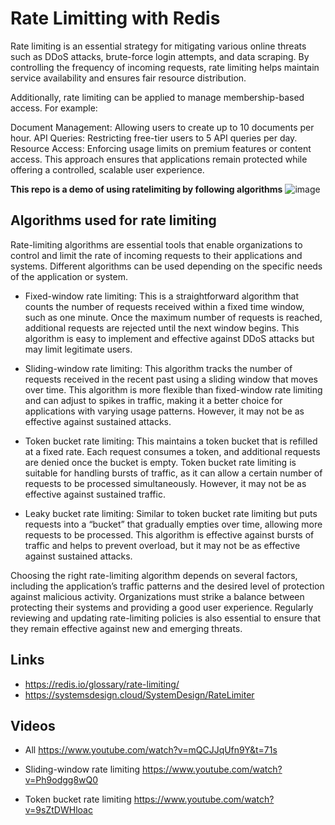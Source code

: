 # Rate Limitting with Redis


Rate limiting is an essential strategy for mitigating various online threats such as DDoS attacks, brute-force login attempts, and data scraping. By controlling the frequency of incoming requests, rate limiting helps maintain service availability and ensures fair resource distribution.

Additionally, rate limiting can be applied to manage membership-based access. For example:

Document Management: Allowing users to create up to 10 documents per hour.
API Queries: Restricting free-tier users to 5 API queries per day.
Resource Access: Enforcing usage limits on premium features or content access.
This approach ensures that applications remain protected while offering a controlled, scalable user experience.

**This repo is a demo of using ratelimiting by following algorithms**
![image](https://github.com/user-attachments/assets/d075f62f-b45b-48f1-8971-1c051f339365)



## Algorithms used for rate limiting

Rate-limiting algorithms are essential tools that enable organizations to control and limit the rate of incoming requests to their applications and systems. Different algorithms can be used depending on the specific needs of the application or system.

- Fixed-window rate limiting: 
This is a straightforward algorithm that counts the number of requests received within a fixed time window, such as one minute. Once the maximum number of requests is reached, additional requests are rejected until the next window begins. This algorithm is easy to implement and effective against DDoS attacks but may limit legitimate users.

- Sliding-window rate limiting: 
This algorithm tracks the number of requests received in the recent past using a sliding window that moves over time. This algorithm is more flexible than fixed-window rate limiting and can adjust to spikes in traffic, making it a better choice for applications with varying usage patterns. However, it may not be as effective against sustained attacks.

- Token bucket rate limiting: 
This maintains a token bucket that is refilled at a fixed rate. Each request consumes a token, and additional requests are denied once the bucket is empty. Token bucket rate limiting is suitable for handling bursts of traffic, as it can allow a certain number of requests to be processed simultaneously. However, it may not be as effective against sustained traffic.

- Leaky bucket rate limiting: 
Similar to token bucket rate limiting but puts requests into a “bucket” that gradually empties over time, allowing more requests to be processed. This algorithm is effective against bursts of traffic and helps to prevent overload, but it may not be as effective against sustained attacks.

Choosing the right rate-limiting algorithm depends on several factors, including the application’s traffic patterns and the desired level of protection against malicious activity. Organizations must strike a balance between protecting their systems and providing a good user experience. Regularly reviewing and updating rate-limiting policies is also essential to ensure that they remain effective against new and emerging threats.



## Links
- https://redis.io/glossary/rate-limiting/
- https://systemsdesign.cloud/SystemDesign/RateLimiter


## Videos
- All
https://www.youtube.com/watch?v=mQCJJqUfn9Y&t=71s
- Sliding-window rate limiting
https://www.youtube.com/watch?v=Ph9odgg8wQ0

- Token bucket rate limiting
https://www.youtube.com/watch?v=9sZtDWHloac
